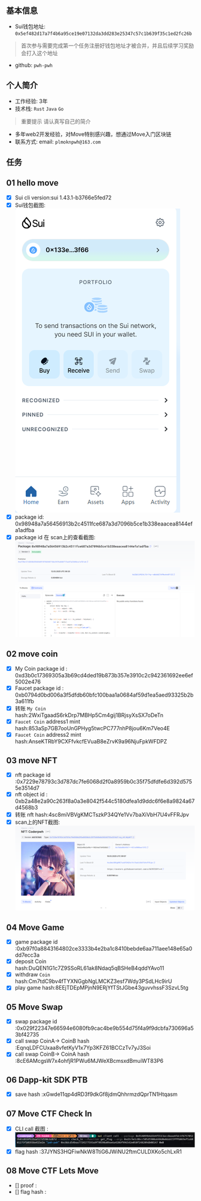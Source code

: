 ## 基本信息
- Sui钱包地址: `0x5ef482d17a7f4b6a95ce19e07132da3dd283e25347c57c1b639f35c1ed2fc26b`
> 首次参与需要完成第一个任务注册好钱包地址才被合并，并且后续学习奖励会打入这个地址
- github: `pwh-pwh`

## 个人简介
- 工作经验: 3年
- 技术栈: `Rust` `Java` `Go`
> 重要提示 请认真写自己的简介
- 多年web2开发经验，对Move特别感兴趣，想通过Move入门区块链
- 联系方式: email: `plmoknpwh@163.com` 

## 任务

##   01 hello move  
- [x] Sui cli version:sui 1.43.1-b3766e5fed72
- [x] Sui钱包截图: ![Sui钱包截图](./images/钱包截图.png)
- [x] package id: 0x98948a7a56456913b2c4511fce687a3d7096b5ce1b338eaacea8144efa1adfba
- [x] package id 在 scan上的查看截图:![Scan截图](./images/scan.png)

##   02 move coin
- [x] My Coin package id : 0xd3b0c17369305a3b69cd4ded19b873b357e3910c2c942361692ee6ef5002e476
- [x] Faucet package id : 0xb0794d0bd006a3f5dfdb60bfc100baa1a0684af59d1ea5aed93325b2b3a611fb
- [x] 转账 `My Coin` hash:2WxiTgaadS6rkDrp7MBHp5Cm4gij1BRjsyXsSX7oDeTn
- [x] `Faucet Coin` address1 mint hash:853aSp7GB7ooUnGPHyg5twcPC777nhP8jou6Km7Veo4E
- [x] `Faucet Coin` address2 mint hash:AnseKTRbY9CXFfvkcfEVuaB8eZrvK9a96NjuFpkWFDPZ

##   03 move NFT
- [x] nft package id :0x7229e78793c3d787dc7fe6068d2f0a8959b0c35f75dfdfe6d392d5755e3514d7
- [x] nft object id : 0xb2a48e2a90c263f8a0a3e8042f544c5180dfea1d9ddc6f6e8a9824a67d4568b3
- [x] 转账 nft  hash:4sc8miVBVgKMCTszkP34QYe1Vv7baXiVbH7U4vFFRJpv
- [x] scan上的NFT截图:![Scan截图](./images/nft.png)

##   04 Move Game
- [x] game package id :0xb97f0a8843164802ce3333b4e2ba1c8410bebde6aa711aee148e65a0dd7ecc3a
- [x] deposit Coin hash:DuQEN1G1c7Z9SSoRL61ak8Ndaq5qBSHeB4qddYAvo11
- [x] withdraw `Coin` hash:Cm7tdC9bv4fTYXNGgbNgLMCKZ3esf7Wdy3PSdLHc9irU
- [x] play game hash:8EEjTDEpMPjnN9ERjYfTStJGbe43guvvhssF3SzvL5tg

##   05 Move Swap
- [x] swap package id :0x029f22347e66594e6080fb9cac4be9b554d75f4a9f9dcbfa730696a53bf42735
- [x] call swap CoinA-> CoinB  hash :EqnqLDFCUxaa8vfetKyV1x7Yp3KFZ61BCCzTv7yJ3Soi
- [x] call swap CoinB-> CoinA  hash :8cE6AMcgsW7x4ohfjR1PWu6MJWeXBcmsxdBmuiWT83P6

##   06 Dapp-kit SDK PTB
- [x] save hash :xGwde11qp4dRD3f9dkGf8jdmQhhrmzdQprTN1Htqasm

##   07 Move CTF Check In
- [x] CLI call 截图 : ![截图](./images/call.png)
- [x] flag hash :37JYNS3HQFiwNkW8TtiG6JWiNU2ftmCULDXKo5chLxR1

##   08 Move CTF Lets Move
- [] proof : 
- [] flag hash :

